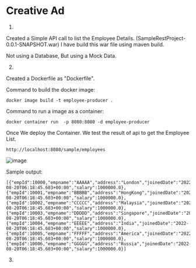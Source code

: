 # Creative Ad

1.

Created a Simple API call to list the Employee Details. (SampleRestProject-0.0.1-SNAPSHOT.war) I have build this war file using maven build.

Not using a Database, But using a Mock Data.

2.
Created a Dockerfile as "Dockerfile".

Command to build the docker image:
~~~
docker image build -t employee-producer .
~~~
Command to run a image as a container:
~~~
docker container run  -p 8080:8080 -d employee-producer
~~~
Once We deploy the Container. We test the result of api to get the Employee List.
~~~
http://localhost:8080/sample/employees 
~~~

![image](https://user-images.githubusercontent.com/12591492/185739525-9b06a287-dbc2-43b1-97af-134c6a22b8b4.png)


Sample output:
~~~
[{"empId":10000,"empname":"AAAAA","address":"London","joinedDate":"2022-08-20T06:18:45.603+00:00","salary":1000000.0},{"empId":10001,"empname":"BBBBB","address":"HongKong","joinedDate":"2022-08-20T06:18:45.603+00:00","salary":1000000.0},{"empId":10002,"empname":"CCCCC","address":"Malaysia","joinedDate":"2022-08-20T06:18:45.603+00:00","salary":1000000.0},{"empId":10003,"empname":"DDDDD","address":"Singapore","joinedDate":"2022-08-20T06:18:45.603+00:00","salary":1000000.0},{"empId":10004,"empname":"EEEEE","address":"India","joinedDate":"2022-08-20T06:18:45.603+00:00","salary":1000000.0},{"empId":10005,"empname":"FFFFF","address":"America","joinedDate":"2022-08-20T06:18:45.603+00:00","salary":1000000.0},{"empId":10006,"empname":"GGGGG","address":"Russia","joinedDate":"2022-08-20T06:18:45.603+00:00","salary":1000000.0}]
~~~


3.



